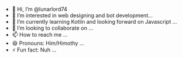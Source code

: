 - 👋 Hi, I’m @lunarlord74
- 👀 I’m interested in web designing and bot development...
- 🌱 I’m currently learning Kotlin and looking forward on Javascript ...
- 💞️ I’m looking to collaborate on ...
- 📫 How to reach me ...
- 😄 Pronouns: Him/Himothy ...
- ⚡ Fun fact: Nuh ...

<!---
specrthyahskod/specrthyahskod is a ✨ special ✨ repository because its `README.md` (this file) appears on your GitHub profile.
You can click the Preview link to take a look at your changes.
--->
